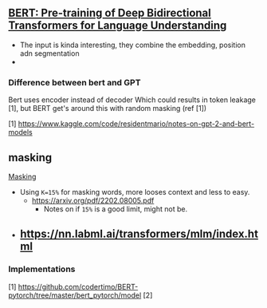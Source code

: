 
## [BERT: Pre-training of Deep Bidirectional Transformers for Language Understanding](https://arxiv.org/pdf/1810.04805.pdf)
- The input is kinda interesting, they combine the embedding, position adn segmentation
- 

### Difference between bert and GPT
Bert uses encoder instead of decoder Which could results in token leakage [1], but BERT get's around this with random masking (ref [1]) 

[1] https://www.kaggle.com/code/residentmario/notes-on-gpt-2-and-bert-models


## masking
[Masking](https://neptune.ai/blog/unmasking-bert-transformer-model-performance)
- Using `K=15%` for masking words, more looses context and less to easy.
  - https://arxiv.org/pdf/2202.08005.pdf
    - Notes on if `15%` is a good limit, might not be.
- https://nn.labml.ai/transformers/mlm/index.html
  - 

### Implementations
[1] https://github.com/codertimo/BERT-pytorch/tree/master/bert_pytorch/model
[2]
